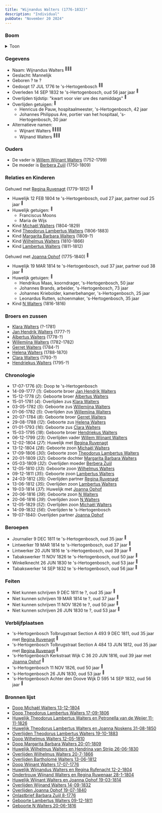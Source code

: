 ```yaml
---
title: "Wijnandus Walters (1776-1832)"
description: "Individual"
pubDate: "November 20 2024"
---
```


### Boom
<details><summary>Toon</summary>

![test](https://www.plantuml.com/plantuml/svg/dLNTRjem6BttKtngBtg552U1a0hrXmwsLVrJVrPjqrGvYPkaE3QomofKyKHxZBtO732a9T1Qkuljp_RnEUSxEL8baUMaO4YDSZucaXGGaNYKIZ7XoObWGa8f2LTwYV8IPNb28SvbpEZYcnRZSWe5BI8grM9AbLHIKKx75BqwDMP4ANX10D0NCg7oDilZ4QTAzNe5oVd10NXeXj0UNCslKcYnO-S-PumMS9y_SS9Bk2TCdwzsW2ZuwZZOTG1s1zwmFUphqryUSygI6VJs8n9D7o9Hbepk7q08ntUV0GTj5mvV5QdHXB47mfE7M0gb8g7nwEeEV1gSwEemrDMp9P0-bVgH17vCyYTMtu_r_SF-m1juxzoFst1wTrO1S6m0jE7y-1fmrmbXJxM-K5cAbF98g3YhyVJsdscIv3oT8rwyBsZFWGqTn_4zs6LvcfLJofXurk1co13MQfaAP5vGJvYTUg9QSZ2gPQZuJoQgeO23OINXnqhWm30HT6oOm3xS3Auq5PwxYOebkckQvfp0zUGtvIGjQsokbJf14C8tofdu693h6stmHa0RjD65mq6_KjDVYQDVqn37R3tFuupy_SEQJc_RE1rx2_FgswpuTVLplkjoDuGRMkXMvMcDvJQZ8X5IYtv6gWulc_8xtQuLhC3ewDZ97iBboQqkxthli7nEP4faNXBe4nbfx4tEEZRwwvOuFRvOz9i5kCFNgQ3ZAQEisD0NRc15p580R9KC5TIgVRgTpZl4R5KB1zWkBXSUmhXvoSVQUHhYnTOECP5X8iTpaUdJUi8qICku_irOssrjlRCs3jwE0unCyxH-wjzJGlclrK76lcyNgXEDTTON0cHqNLi8wfWy5OJh8BeSP-AnTa9euy9LCBR_X_JG-C9tR6CfN0PP7Kk-lpMMBfh-jchykM7dRjXWM3kxRzkzxYNVHuRjUiAyoWZOHUY8wfzOmVu1)
</details>

### Gegevens
- Naam: Wijnandus Walters <sup><a href="../s00136/" style="text-decoration:none" title="Huwelijk Theodorus Lambertus Walters en Petronella van de Weijer 11-11-1826">:link:</a><a href="../s00168/" style="text-decoration:none" title="Doop Michaël Walters 13-12-1804">:link:</a><a href="../s00242/" style="text-decoration:none" title="Huwelijk Wijnandus Walters en Regina Rufenacht 12-2-1804">:link:</a></sup>
- Geslacht: Mannelijk
- Geboren ? te ? 
- Gedoopt 17 JUL 1776 te 's-Hertogenbosch <sup><a href="../s00164/" style="text-decoration:none" title="Doop Wijnant Walters 17-07-1776">:link:</a><a href="../s00185/" style="text-decoration:none" title="Onlastbrief Barbara Zuijl 8-1776">:link:</a></sup>
- Overleden 14 SEP 1832 te 's-Hertogenbosch, oud 56 jaar jaar <sup><a href="../s00175/" style="text-decoration:none" title="Overlijden Wijnand Walters 14-09-1832">:link:</a></sup>
- Overlijden tijdstip: "kwart voor vier ure des namiddags" <sup><a href="../s00175/" style="text-decoration:none" title="Overlijden Wijnand Walters 14-09-1832">:link:</a></sup>
- Overlijden getuigen: <sup><a href="../s00175/" style="text-decoration:none" title="Overlijden Wijnand Walters 14-09-1832">:link:</a></sup>
  - Henricus de Pauw, hospitaalmeester, \'s-Hertogenbosch, 42 jaar
  - Johannes Philippus Are, portier van het hospitaal, \'s-Hertogenbosch, 30 jaar
- Alternatieve namen:
  - Wijnant Walters <sup><a href="../s00164/" style="text-decoration:none" title="Doop Wijnant Walters 17-07-1776">:link:</a><a href="../s00163/" style="text-decoration:none" title="Huwelijk Wijnant Walters en Joanna Ophof 19-03-1814">:link:</a><a href="../s00185/" style="text-decoration:none" title="Onlastbrief Barbara Zuijl 8-1776">:link:</a><a href="../s00296/" style="text-decoration:none" title="Geboorte N Walters 20-06-1816">:link:</a></sup>
  - Wijnand Walters <sup><a href="../s00205/" style="text-decoration:none" title="Ondertrouw Wijnand Walters en Regina Ruwenaar 28-1-1804">:link:</a><a href="../s00175/" style="text-decoration:none" title="Overlijden Wijnand Walters 14-09-1832">:link:</a><a href="../s00176/" style="text-decoration:none" title="Overlijden Joanna Ophof 19-07-1840">:link:</a></sup>

### Ouders
- De vader is [Willem Wijnant Walters](../i00120/) (1752-1799)
- De moeder is [Berbera Zuijl](../i00121/) (1750-1809)

### Relaties en Kinderen

Gehuwd met [Regina Ruvenagt](../i00102/) (1779-1812) <sup><a href="../s00242/" style="text-decoration:none" title="Huwelijk Wijnandus Walters en Regina Rufenacht 12-2-1804">:link:</a></sup>
- Huwelijk 12 FEB 1804 te 's-Hertogenbosch, oud 27 jaar, partner oud 25 jaar <sup><a href="../s00242/" style="text-decoration:none" title="Huwelijk Wijnandus Walters en Regina Rufenacht 12-2-1804">:link:</a></sup>
- Huwelijk getuigen:  <sup><a href="../s00242/" style="text-decoration:none" title="Huwelijk Wijnandus Walters en Regina Rufenacht 12-2-1804">:link:</a></sup>
  - Franciscus Moons
  - Maria de Wijs
- Kind [Michaël Walters](../i00125/) (1804-1829)
- Kind [Theodorus Lambertus Walters](../i00088/) (1806-1883)
- Kind [Margarita Barbara Walters](../i00126/) (1809-?)
- Kind [Wilhelmus Walters](../i00127/) (1810-1866)
- Kind [Lambertus Walters](../i00171/) (1811-1812)

Gehuwd met [Joanna Ophof](../i00129/) (1775-1840) <sup><a href="../s00163/" style="text-decoration:none" title="Huwelijk Wijnant Walters en Joanna Ophof 19-03-1814">:link:</a></sup>
- Huwelijk 19 MAR 1814 te 's-Hertogenbosch, oud 37 jaar, partner oud 38 jaar <sup><a href="../s00163/" style="text-decoration:none" title="Huwelijk Wijnant Walters en Joanna Ophof 19-03-1814">:link:</a></sup>
- Huwelijk getuigen:  <sup><a href="../s00163/" style="text-decoration:none" title="Huwelijk Wijnant Walters en Joanna Ophof 19-03-1814">:link:</a></sup>
  - Hendrikus Maas, koorndrager, \'s-Hertogenbosch, 50 jaar
  - Johannes Brands, arbeider, \'s-Hertogenbosch, 73 jaar
  - Johannes Kriebolder, kamerbehanger, \'s-Hertogenbosch, 25 jaar
  - Leonardus Rutten, schoenmaker, \'s-Hertogenbosch, 35 jaar
- Kind [N Walters](../i00128/) (1816-1816)

### Broers en zussen
- [Klara Walters](../i00157/) (?-1781)
- [Jan Hendrik Walters](../i00160/) (1777-?)
- [Albertus Walters](../i00134/) (1778-?)
- [Willemijna Walters](../i00153/) (1782-1782)
- [Gerret Walters](../i00122/) (1784-?)
- [Helena Walters](../i00123/) (1788-1870)
- [Clara Walters](../i00135/) (1793-?)
- [Hendriekus Walters](../i00124/) (1795-?)

### Chronologie
- 17-07-1776 (<i>0</i>): Doop te 's-Hertogenbosch
- 14-09-1777 (<i>1</i>): Geboorte broer [Jan Hendrik Walters](../i00160/)
- 15-12-1778 (<i>2</i>): Geboorte broer [Albertus Walters](../i00134/)
- 15-01-1781 (<i>4</i>): Overlijden zus [Klara Walters](../i00157/)
- 03-05-1782 (<i>5</i>): Geboorte zus [Willemijna Walters](../i00153/)
- 01-06-1782 (<i>5</i>): Overlijden zus [Willemijna Walters](../i00153/)
- 20-07-1784 (<i>8</i>): Geboorte broer [Gerret Walters](../i00122/)
- 29-08-1788 (<i>12</i>): Geboorte zus [Helena Walters](../i00123/)
- 01-01-1793 (<i>16</i>): Geboorte zus [Clara Walters](../i00135/)
- 15-03-1795 (<i>18</i>): Geboorte broer [Hendriekus Walters](../i00124/)
- 06-12-1799 (<i>23</i>): Overlijden vader [Willem Wijnant Walters](../i00120/)
- 12-02-1804 (<i>27</i>): Huwelijk met [Regina Ruvenagt](../i00102/)
- 13-12-1804 (<i>28</i>): Geboorte zoon [Michaël Walters](../i00125/)
- 17-09-1806 (<i>30</i>): Geboorte zoon [Theodorus Lambertus Walters](../i00088/)
- 20-01-1809 (<i>32</i>): Geboorte dochter [Margarita Barbara Walters](../i00126/)
- 05-03-1809 (<i>32</i>): Overlijden moeder [Berbera Zuijl](../i00121/)
- 12-05-1810 (<i>33</i>): Geboorte zoon [Wilhelmus Walters](../i00127/)
- 09-12-1811 (<i>35</i>): Geboorte zoon [Lambertus Walters](../i00171/)
- 24-03-1812 (<i>35</i>): Overlijden partner [Regina Ruvenagt](../i00102/)
- 13-06-1812 (<i>35</i>): Overlijden zoon [Lambertus Walters](../i00171/)
- 19-03-1814 (<i>37</i>): Huwelijk met [Joanna Ophof](../i00129/)
- 20-06-1816 (<i>39</i>): Geboorte zoon [N Walters](../i00128/)
- 20-06-1816 (<i>39</i>): Overlijden zoon [N Walters](../i00128/)
- 12-05-1829 (<i>52</i>): Overlijden zoon [Michaël Walters](../i00125/)
- 14-09-1832 (<i>56</i>): Overlijden te 's-Hertogenbosch
- 19-07-1840: Overlijden partner [Joanna Ophof](../i00129/)

### Beroepen
- Journalier 9 DEC 1811 te 's-Hertogenbosch, oud 35 jaar <sup><a href="../s00294/" style="text-decoration:none" title="Geboorte Lambertus Walters 09-12-1811">:link:</a></sup>
- Lintwerker 19 MAR 1814 te 's-Hertogenbosch, oud 37 jaar <sup><a href="../s00163/" style="text-decoration:none" title="Huwelijk Wijnant Walters en Joanna Ophof 19-03-1814">:link:</a></sup>
- Lintwerker 20 JUN 1816 te 's-Hertogenbosch, oud 39 jaar <sup><a href="../s00296/" style="text-decoration:none" title="Geboorte N Walters 20-06-1816">:link:</a></sup>
- Tabakswerker 11 NOV 1826 te 's-Hertogenbosch, oud 50 jaar <sup><a href="../s00136/" style="text-decoration:none" title="Huwelijk Theodorus Lambertus Walters en Petronella van de Weijer 11-11-1826">:link:</a></sup>
- Winkelknecht 26 JUN 1830 te 's-Hertogenbosch, oud 53 jaar <sup><a href="../s00173/" style="text-decoration:none" title="Huwelijk Wilhelmus Walters en Hendrina van Strijp 26-06-1830">:link:</a></sup>
- Tabakswerker 14 SEP 1832 te 's-Hertogenbosch, oud 56 jaar <sup><a href="../s00175/" style="text-decoration:none" title="Overlijden Wijnand Walters 14-09-1832">:link:</a></sup>

### Feiten
- Niet kunnen schrijven 9 DEC 1811 te ?, oud 35 jaar <sup><a href="../s00294/" style="text-decoration:none" title="Geboorte Lambertus Walters 09-12-1811">:link:</a></sup>
- Niet kunnen schrijven 19 MAR 1814 te ?, oud 37 jaar <sup><a href="../s00163/" style="text-decoration:none" title="Huwelijk Wijnant Walters en Joanna Ophof 19-03-1814">:link:</a></sup>
- Niet kunnen schrijven 11 NOV 1826 te ?, oud 50 jaar <sup><a href="../s00136/" style="text-decoration:none" title="Huwelijk Theodorus Lambertus Walters en Petronella van de Weijer 11-11-1826">:link:</a></sup>
- Niet kunnen schrijven 26 JUN 1830 te ?, oud 53 jaar <sup><a href="../s00173/" style="text-decoration:none" title="Huwelijk Wilhelmus Walters en Hendrina van Strijp 26-06-1830">:link:</a></sup>

### Verblijfplaatsen
- 's-Hertogenbosch Tolbrugstraat Section A 493 9 DEC 1811, oud 35 jaar met [Regina Ruvenagt](../i00102/) <sup><a href="../s00294/" style="text-decoration:none" title="Geboorte Lambertus Walters 09-12-1811">:link:</a></sup>
- 's-Hertogenbosch Tolbrugstraat Section A 484 13 JUN 1812, oud 35 jaar met [Regina Ruvenagt](../i00102/) <sup><a href="../s00172/" style="text-decoration:none" title="Overlijden Bartholomé Walters 13-06-1812">:link:</a></sup>
- 's-Hertogenbosch Kerkstraat Wijk C 36 20 JUN 1816, oud 39 jaar met [Joanna Ophof](../i00129/) <sup><a href="../s00296/" style="text-decoration:none" title="Geboorte N Walters 20-06-1816">:link:</a></sup>
- 's-Hertogenbosch  11 NOV 1826, oud 50 jaar  <sup><a href="../s00136/" style="text-decoration:none" title="Huwelijk Theodorus Lambertus Walters en Petronella van de Weijer 11-11-1826">:link:</a></sup>
- 's-Hertogenbosch  26 JUN 1830, oud 53 jaar  <sup><a href="../s00173/" style="text-decoration:none" title="Huwelijk Wilhelmus Walters en Hendrina van Strijp 26-06-1830">:link:</a></sup>
- 's-Hertogenbosch Achter den Doove Wijk D 595 14 SEP 1832, oud 56 jaar  <sup><a href="../s00175/" style="text-decoration:none" title="Overlijden Wijnand Walters 14-09-1832">:link:</a></sup>

### Bronnen lijst
- [Doop Michaël Walters 13-12-1804](../s00168/)
- [Doop Theodorus Lambertus Walters 17-09-1806](../s00229/)
- [Huwelijk Theodorus Lambertus Walters en Petronella van de Weijer 11-11-1826](../s00136/)
- [Huwelijk Theodorus Lambertus Walters en Joanna Noskens 31-08-1850](../s00147/)
- [Overlijden Theodorus Lambertus Walters 19-10-1883](../s00156/)
- [Doop Wilhelmus Walters 12-05-1810](../s00170/)
- [Doop Margarita Barbara Walters 20-01-1809](../s00169/)
- [Huwelijk Wilhelmus Walters en Hendrina van Strijp 26-06-1830](../s00173/)
- [Overlijden Wilhelmus Walters 20-7-1866](../s00231/)
- [Overlijden Bartholomé Walters 13-06-1812](../s00172/)
- [Doop Wijnant Walters 17-07-1776](../s00164/)
- [Huwelijk Wijnandus Walters en Regina Rufenacht 12-2-1804](../s00242/)
- [Ondertrouw Wijnand Walters en Regina Ruwenaar 28-1-1804](../s00205/)
- [Huwelijk Wijnant Walters en Joanna Ophof 19-03-1814](../s00163/)
- [Overlijden Wijnand Walters 14-09-1832](../s00175/)
- [Overlijden Joanna Ophof 19-07-1840](../s00176/)
- [Onlastbrief Barbara Zuijl 8-1776](../s00185/)
- [Geboorte Lambertus Walters 09-12-1811](../s00294/)
- [Geboorte N Walters 20-06-1816](../s00296/)